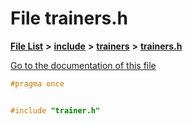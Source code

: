 

# File trainers.h

[**File List**](files.md) **>** [**include**](dir_d44c64559bbebec7f509842c48db8b23.md) **>** [**trainers**](dir_73f622148a13e0576f0e4ec926ecde91.md) **>** [**trainers.h**](trainers_8h.md)

[Go to the documentation of this file](trainers_8h.md)


```C++
#pragma once


#include "trainer.h"
```


